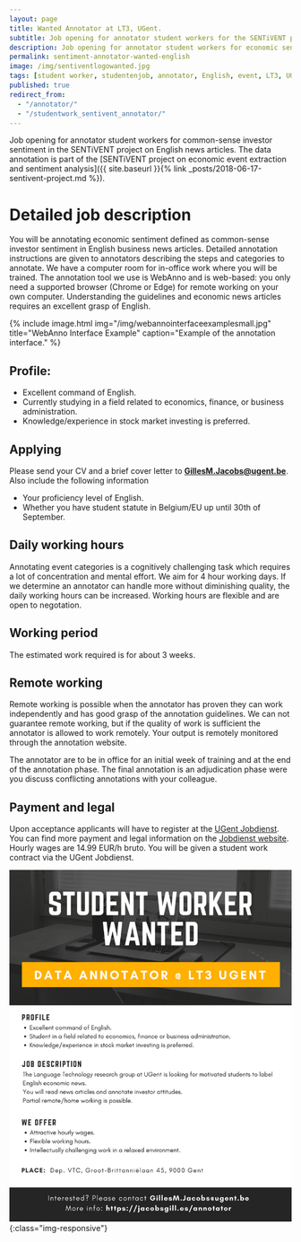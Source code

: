 ```yaml
---
layout: page
title: Wanted Annotator at LT3, UGent.
subtitle: Job opening for annotator student workers for the SENTiVENT project.
description: Job opening for annotator student workers for economic sentiment in the SENTiVENT project.
permalink: sentiment-annotator-wanted-english
image: /img/sentiventlogowanted.jpg
tags: [student worker, studentenjob, annotator, English, event, LT3, UGent, SENTiVENT, job]
published: true
redirect_from:
  - "/annotator/"
  - "/studentwork_sentivent_annotator/"
---
```

Job opening for annotator student workers for common-sense investor sentiment in the SENTiVENT project on English news articles.
The data annotation is part of the [SENTiVENT project on economic event extraction and sentiment analysis]({{ site.baseurl }}{% link _posts/2018-06-17-sentivent-project.md %}).

# Detailed job description
You will be annotating economic sentiment defined as common-sense investor sentiment in English business news articles.
Detailed annotation instructions are given to annotators describing the steps and categories to annotate.
We have a computer room for in-office work where you will be trained.
The annotation tool we use is WebAnno and is web-based: you only need a supported browser (Chrome or Edge) for remote working on your own computer.
Understanding the guidelines and economic news articles requires an excellent grasp of English.

{% include image.html
            img="/img/webannointerfaceexamplesmall.jpg"
            title="WebAnno Interface Example"
            caption="Example of the annotation interface." %}

## Profile:
- Excellent command of English.
- Currently studying in a field related to economics, finance, or business administration.
- Knowledge/experience in stock market investing is preferred.

## Applying
Please send your CV and a brief cover letter to **GillesM.Jacobs@ugent.be**.
Also include the following information
- Your proficiency level of English.
- Whether you have student statute in Belgium/EU up until 30th of September.

## Daily working hours
Annotating event categories is a cognitively challenging task which requires a lot of concentration and mental effort. We aim for 4 hour working days. If we determine an annotator can handle more without diminishing quality, the daily working hours can be increased.
Working hours are flexible and are open to negotation.

## Working period
The estimated work required is for about 3 weeks.

## Remote working
Remote working is possible when the annotator has proven they can work independently and has good grasp of the annotation guidelines.
We can not guarantee remote working, but if the quality of work is sufficient the annotator is allowed to work remotely.
Your output is remotely monitored through the annotation website.

The annotator are to be in office for an initial week of training and at the end of the annotation phase.
The final annotation is an adjudication phase were you discuss conflicting annotations with your colleague.

## Payment and legal
Upon acceptance applicants will have to register at the [UGent Jobdienst](https://www.ugent.be/student/nl/meer-dan-studeren/jobdienst).
You can find more payment and legal information on the [Jobdienst website](ttps://www.ugent.be/student/nl/meer-dan-studeren/jobdienst/jobs-ugent).
Hourly wages are 14.99 EUR/h bruto.
You will be given a student work contract via the UGent Jobdienst.

![LT3 Annotator Event English Flyer](/img/lt3sentimentenglish.jpg){:class="img-responsive"}
